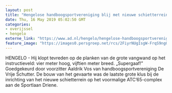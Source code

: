 ```yaml
---
layout: post
title: "Hengelose handboogsportvereniging blij met nieuwe schietterrein op het voormalige ATC’65-complex"
date: Thu, 16 May 2019 05:02:50 GMT
categories: 
- overijssel 
- hengelo 
externe_link: "https://www.ad.nl/hengelo/hengelose-handboogsportvereniging-blij-met-nieuwe-schietterrein-op-het-voormalige-atc-65-complex~a88341ab/"
feature_image: "https://images0.persgroep.net/rcs/2FiyrNUgIsgW-FrqS9ngOUL6v8o/diocontent/147683457/_fitwidth/400/?appId=21791a8992982cd8da851550a453bd7f&quality=0.7"
---
```


HENGELO - Hij klopt tevreden op de planken van de grote vangwand op het instructieveld: vier meter hoog, vijftien meter breed. „Supergaaf!” Goedgekeurd door voorzitter Aaldrik Vos van handboogsportvereniging De Vrije Schutter. De bouw van het gevaarte was de laatste grote klus bij de inrichting van het nieuwe schietterrein op het voormalige ATC’65-complex aan de Sportlaan Driene.
